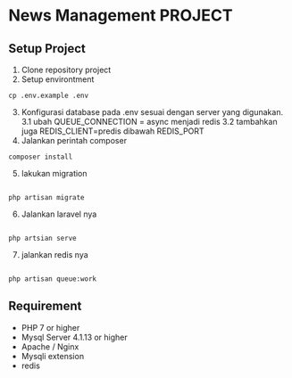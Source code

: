 # News Management PROJECT

## Setup Project
1. Clone repository project
2. Setup environtment
```
cp .env.example .env
```
3. Konfigurasi database pada .env sesuai dengan server yang digunakan.
    3.1 ubah QUEUE_CONNECTION = async menjadi redis
    3.2 tambahkan juga REDIS_CLIENT=predis dibawah REDIS_PORT
4. Jalankan perintah composer
```
composer install
```
5. lakukan migration
```

php artisan migrate
```
6. Jalankan laravel nya
```

php artsian serve
```
7. jalankan redis nya
```

php artisan queue:work
```
## Requirement

- PHP 7 or higher
- Mysql Server 4.1.13 or higher
- Apache / Nginx
- Mysqli extension
- redis

